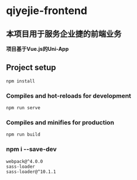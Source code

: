 # qiyejie-frontend

## 本项目用于服务企业捷的前端业务

**项目基于Vue.js的Uni-App**

## Project setup
```
npm install
```

### Compiles and hot-reloads for development
```
npm run serve
```

### Compiles and minifies for production
```
npm run build
```

### npm i --save-dev
```
webpack@^4.0.0
sass-loader
sass-loader@^10.1.1
```

